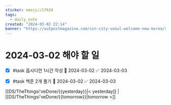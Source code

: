 ```yaml
---
sticker: emoji//1f624
tags:
  - daily_note
created: "2024-03-02 22:14"
banner: "https://outpostmagazine.com/sin-city-seoul-welcome-new-korea/seoul-skyline-photo/"
---
```


# 2024-03-02 해야 할 일

- [x] #task 옵시디언 1시간 작성 📅 2024-03-02 ✅ 2024-03-03
- [x] #task 백준 2개 풀기 📅 2024-03-02 ✅ 2024-03-03


[[DS/TheThingsi'veDone/{{yesterday}}|< yesterday]] | [[DS/TheThingsi'veDone/{{tomorrow}}|tomorrow >]]
